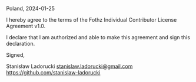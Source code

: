 Poland, 2024-01-25

I hereby agree to the terms of the Fothz Individual Contributor License
Agreement v1.0.

I declare that I am authorized and able to make this agreement and sign this
declaration.

Signed,

Stanisław Ladorucki stanislaw.ladorucki@gmail.com https://github.com/stanislaw-ladorucki
